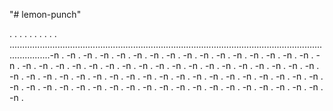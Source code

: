 "# lemon-punch"

.
.
.
.
.
.
.
.
.
.
............................................................................................................................................-n .
-n .
-n .
-n .
-n .
-n .
-n .
-n .
-n .
-n .
-n .
-n .
-n .
-n .
-n .
-n .
-n .
-n .
-n .
-n .
-n .
-n .
-n .
-n .
-n .
-n .
-n .
-n .
-n .
-n .
-n .
-n .
-n .
-n .
-n .
-n .
-n .
-n .
-n .
-n .
-n .
-n .
-n .
-n .
-n .
-n .
-n .
-n .
-n .
-n .
-n .
-n .
-n .
-n .
-n .
-n .
-n .
-n .
-n .
-n .
-n .
-n .
-n .
-n .
-n .
-n .
-n .
-n .
-n .
-n .
-n .
-n .
-n .
-n .
